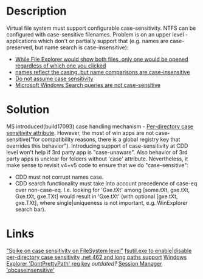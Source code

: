 # Description
Virtual file system must support configurable case-sensitivity.
NTFS can be configured with case-sensitive filenames. Problem is on an upper level - applications 
which don't or partially support that (e.g. names are case-preserved, but name search 
is case-insensitive):
- [While File Explorer would show both files, only one would be opened regardless of which one you clicked](https://blogs.msdn.microsoft.com/commandline/2018/02/28/per-directory-case-sensitivity-and-wsl/)
- [names reflect the casing..but name comparisons are case-insensitive](https://docs.microsoft.com/en-us/dotnet/standard/io/file-path-formats#case-and-the-windows-file-system)
- [Do not assume case sensitivity](https://docs.microsoft.com/en-us/windows/desktop/fileio/naming-a-file#naming-conventions)
- [Microsoft Windows Search queries are not case-sensitive](https://docs.microsoft.com/en-us/windows/desktop/search/-search-sql-casesensitivityinsearches)

# Solution
MS introduced(build17093) case handling mechanism - [Per-directory case sensitivity attribute](https://blogs.msdn.microsoft.com/commandline/2018/02/28/per-directory-case-sensitivity-and-wsl/).
However, the most of win apps are not case-sensitive("for compatibility reasons, there is a global 
registry key that overrides this behavior").
Introducing support of case-sensitivity at CDD level won't help if 3rd party app is "case-unaware". 
Also behavior of 3rd party apps is unclear for folders without 'case' attribute.
Nevertheless, it make sense to revisit v4+v5 code to ensure that we do "case-sensitive":
- CDD must not corrupt names case.
- CDD search functionality must take into account precedence of case-eq over non-case-eq. I.e. looking for 'Gxe.tXt' among [some.tXt, gxe.tXt, Gxe.tXt, gxe.TXt] would result in 'Gxe.tXt' (with optional [gxe.tXt, gxe.TXt], where single|uniqueness is not important, e.g. WinExplorer search bar).

# Links
["Spike on case sensitivity on FileSystem level"](https://azazo.tpondemand.com/entity/18643-spike-on-case-sensitivity-on-filesystem)
[fsutil.exe to enable|disable per-directory case sensitivity](https://blogs.msdn.microsoft.com/commandline/2018/02/28/per-directory-case-sensitivity-and-wsl/)
[.net 462 and long paths support](https://blogs.msdn.microsoft.com/jeremykuhne/2016/07/30/net-4-6-2-and-long-paths-on-windows-10/)
[Windows Explorer 'DontPrettyPath' reg key](https://www.techsupportalert.com/content/how-force-your-windows-file-and-folder-names-have-case-you-want.htm) _outdated?_
[Session Manager 'obcaseinsensitive'](https://superuser.com/a/842670)
